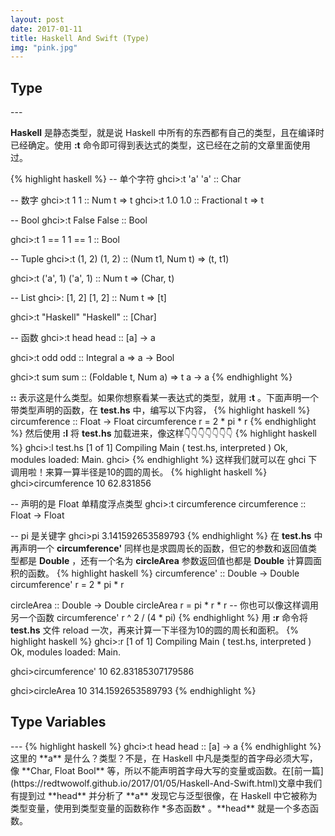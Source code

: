 ```yaml
---
layout: post
date: 2017-01-11
title: Haskell And Swift (Type)
img: "pink.jpg"
---
```


<h2>Type</h2>
---

**Haskell** 是静态类型，就是说 Haskell 中所有的东西都有自己的类型，且在编译时已经确定。使用 **:t** 命令即可得到表达式的类型，这已经在之前的文章里面使用过。

{% highlight haskell %}
-- 单个字符
ghci>:t 'a'
'a' :: Char

-- 数字
ghci>:t 1
1 :: Num t => t
ghci>:t 1.0
1.0 :: Fractional t => t

-- Bool
ghci>:t False
False :: Bool

ghci>:t 1 == 1
1 == 1 :: Bool

-- Tuple
ghci>:t (1, 2)
(1, 2) :: (Num t1, Num t) => (t, t1)

ghci>:t ('a', 1)
('a', 1) :: Num t => (Char, t)

-- List
ghci>: [1, 2]
[1, 2] :: Num t => [t]

ghci>:t "Haskell"
"Haskell" :: [Char]

-- 函数
ghci>:t head
head :: [a] -> a

ghci>:t odd
odd :: Integral a => a -> Bool

ghci>:t sum
sum :: (Foldable t, Num a) => t a -> a
{% endhighlight %}

**::** 表示这是什么类型。如果你想察看某一表达式的类型，就用 **:t** 。下面声明一个带类型声明的函数，在 **test.hs** 中，编写以下内容，
{% highlight haskell %}
circumference :: Float -> Float
circumference r = 2 * pi * r
{% endhighlight %}
然后使用 **:l** 将 **test.hs** 加载进来，像这样👇👇👇👇👇👇👇
{% highlight haskell %}
ghci>:l test.hs
[1 of 1] Compiling Main             ( test.hs, interpreted )
Ok, modules loaded: Main.
ghci>
{% endhighlight %}
这样我们就可以在 ghci 下调用啦！来算一算半径是10的圆的周长。
{% highlight haskell %}
ghci>circumference 10
62.831856

-- 声明的是 Float 单精度浮点类型
ghci>:t circumference
circumference :: Float -> Float

-- pi 是关键字
ghci>pi
3.141592653589793
{% endhighlight %}
在 **test.hs** 中再声明一个 **circumference'** 同样也是求圆周长的函数，但它的参数和返回值类型都是 **Double** ，还有一个名为 **circleArea** 参数返回值也都是 **Double** 计算圆面积的函数。
{% highlight haskell %}
circumference' :: Double -> Double
circumference' r = 2 * pi * r

circleArea :: Double -> Double
circleArea r = pi * r * r
-- 你也可以像这样调用另一个函数 circumference' r ^ 2 / (4 * pi)
{% endhighlight %}
用 **:r** 命令将 **test.hs** 文件 reload 一次，再来计算一下半径为10的圆的周长和面积。
{% highlight haskell %}
ghci>:r
[1 of 1] Compiling Main             ( test.hs, interpreted )
Ok, modules loaded: Main.

ghci>circumference' 10
62.83185307179586

ghci>circleArea 10
314.1592653589793
{% endhighlight %}

<h2>Type Variables</h2>
---
{% highlight haskell %}
ghci>:t head
head :: [a] -> a
{% endhighlight %}
这里的 **a** 是什么？类型？不是，在 Haskell 中凡是类型的首字母必须大写，像 **Char, Float Bool** 等，所以不能声明首字母大写的变量或函数。在[前一篇](https://redtwowolf.github.io/2017/01/05/Haskell-And-Swift.html)文章中我们有提到过 **head** 并分析了 **a** 发现它与泛型很像，在 Haskell 中它被称为类型变量，使用到类型变量的函数称作 *多态函数* 。**head** 就是一个多态函数。
